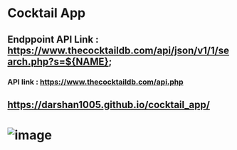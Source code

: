 # Cocktail App
## Endppoint API Link : https://www.thecocktaildb.com/api/json/v1/1/search.php?s=${NAME};
### API link : https://www.thecocktaildb.com/api.php
## https://darshan1005.github.io/cocktail_app/
# ![image](https://github.com/darshan1005/cocktail_app/assets/114302987/fedd0035-f106-4d74-8b11-139d4045cfc4)
